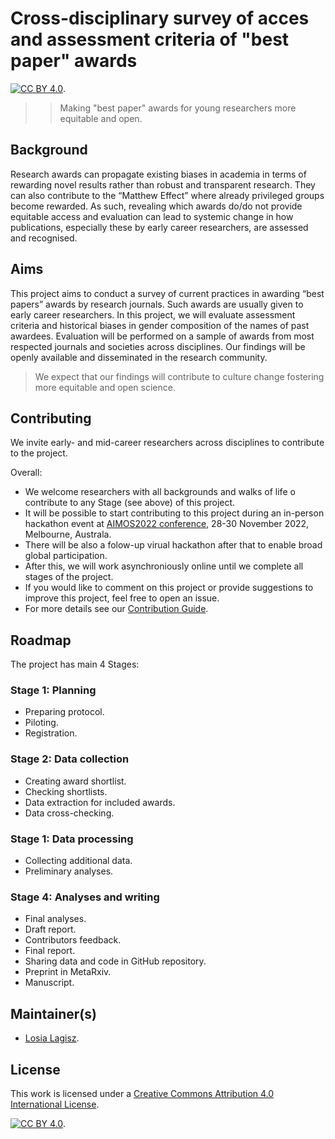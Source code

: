 # Cross-disciplinary survey of acces and assessment criteria of "best paper" awards  

[![CC BY 4.0][cc-by-shield]][cc-by].   

> > Making "best paper" awards for young researchers more equitable and open.  

## Background  
Research awards can propagate existing biases in academia in terms of rewarding novel results rather than robust and transparent research. They can also contribute to the “Matthew Effect” where already privileged groups become rewarded. As such, revealing which awards do/do not provide equitable access and evaluation can lead to systemic change in how publications, especially these by early career researchers, are assessed and recognised.  

## Aims 
This project aims to conduct a survey of current practices in awarding “best papers” awards by research journals. Such awards are usually given to early career researchers. In this project, we will evaluate assessment criteria and historical biases in gender composition of the names of past awardees. Evaluation will be performed on a sample of awards from most respected journals and societies across disciplines. Our findings will be openly available and disseminated in the research community.     

> We expect that our findings will contribute to culture change fostering more equitable and open science.  


## Contributing 
We invite early- and mid-career researchers across disciplines to contribute to the project.    

Overall:
- We welcome researchers with all backgrounds and walks of life o contribute to any Stage (see above) of this project.   
- It will be possible to start contributing to this project during an in-person hackathon event at [AIMOS2022 conference](https://www.eventcreate.com/e/aimos2022), 28-30 November 2022, Melbourne, Australa. 
- There will be also a folow-up virual hackathon after that to enable broad global participation. 
- After this, we will work asynchroniously online until we complete all stages of the project.    
- If you would like to comment on this project or provide suggestions to improve this project, feel free to open an issue.  
- For more details see our [Contribution Guide](https://github.com/mlagisz/survey_best_paper_awards/main/CONTRIBUTING.md).  

## Roadmap   
The project has main 4 Stages:  

### Stage 1: Planning   
- Preparing protocol.  
- Piloting.  
- Registration.  

### Stage 2: Data collection   
 - Creating award shortlist.   
 - Checking shortlists.  
 - Data extraction for included awards.  
 - Data cross-checking.  

### Stage 1: Data processing  
- Collecting additional data.  
- Preliminary analyses.  

### Stage 4: Analyses and writing  
- Final analyses.  
- Draft report.  
- Contributors feedback.  
- Final report.  
- Sharing data and code in GitHub repository.  
- Preprint in MetaRxiv.  
- Manuscript.  

## Maintainer(s)
* [Losia Lagisz](https://github.com/mlagisz). 

## License

This work is licensed under a
[Creative Commons Attribution 4.0 International License][cc-by].  

[![CC BY 4.0][cc-by-image]][cc-by]. 

[cc-by]: http://creativecommons.org/licenses/by/4.0/
[cc-by-image]: https://i.creativecommons.org/l/by/4.0/88x31.png
[cc-by-shield]: https://img.shields.io/badge/License-CC%20BY%204.0-lightgrey.svg
